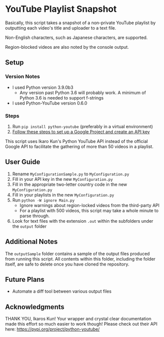 # YouTube Playlist Snapshot
Basically, this script takes a snapshot of a non-private YouTube playlist by outputting each video's title and uploader to a text file.

Non-English characters, such as Japanese characters, are supported.

Region-blocked videos are also noted by the console output.

## Setup
### Version Notes
* I used Python version 3.9.0b3
    * Any version past Python 3.6 will probably work. A minimum of Python 3.6 is needed to support f-strings
* I used Python-YouTube version 0.6.0

### Steps
1. Run `pip install python-youtube` (preferably in a virtual environment)
2. [Follow these steps to set up a Google Project and create an API key](https://python-youtube.readthedocs.io/en/latest/getting_started.html)

This script uses Ikaro Kun's Python YouTube API instead of the official Google API to facilitate the gathering of more than 50 videos in a playlist.

## User Guide
1. Rename `MyConfigurationSample.py` to `MyConfiguration.py`
2. Fill in your API key in the new `MyConfiguration.py`
3. Fill in the appropriate two-letter country code in the new `MyConfiguration.py`
4. Fill in your playlists in the new `MyConfiguration.py`
5. Run `python -W ignore Main.py`
    * Ignore warnings about region-locked videos from the third-party API
    * For a playlist with 500 videos, this script may take a whole minute to parse through.
6. Look for text files with the extension `.out` within the subfolders under the `output` folder

## Additional Notes
The `outputSample` folder contains a sample of the output files produced from running this script. All contents within this folder, including the folder itself, are safe to delete once you have cloned the repository.

## Future Plans
* Automate a diff tool between various output files

## Acknowledgments
THANK YOU, Ikaros Kun! Your wrapper and crystal clear documentation made this effort so much easier to work though! Please check out their API here: https://pypi.org/project/python-youtube/

